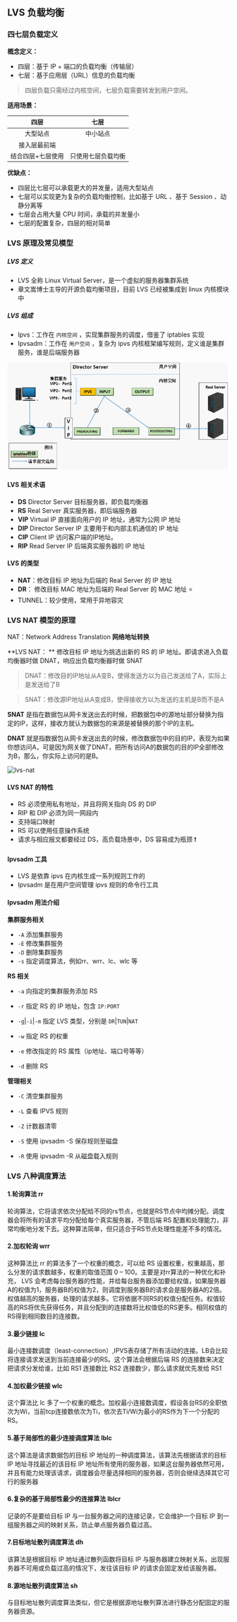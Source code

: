 ## LVS 负载均衡



### 四七层负载定义

**概念定义：**

- 四层：基于 IP + 端口的负载均衡（传输层）
- 七层：基于应用层（URL）信息的负载均衡

> 四层负载只需经过内核空间，七层负载需要转发到用户空间。

**适用场景：**

|       四层        |        七层        |
| :---------------: | :----------------: |
|     大型站点      |      中小站点      |
|   接入层最前端    |                    |
| 结合四层+七层使用 | 只使用七层负载均衡 |

**优缺点：**

- 四层比七层可以承载更大的并发量，适用大型站点
- 七层可以实现更为复杂的负载均衡控制，比如基于 URL 、基于 Session 、动静分离等
- 七层会占用大量 CPU 时间，承载的并发量小
- 七层的配置复杂，四层的相对简单



### LVS 原理及常见模型

##### LVS 定义

- LVS 全称 Linux Virtual Server，是一个虚拟的服务器集群系统
- 章文嵩博士主导的开源负载均衡项目，目前 LVS 已经被集成到 linux 内核模块中

##### LVS 组成

- Ipvs：工作在 `内核空间` ，实现集群服务的调度，借鉴了 iptables 实现
- Ipvsadm：工作在 `用户空间` ，复杂为 ipvs 内核框架编写规则，定义谁是集群服务，谁是后端服务器



![lvs工作原理](https://github.com/xiejicheng/university/blob/master/img/lvs%E5%B7%A5%E4%BD%9C%E5%8E%9F%E7%90%86.png)



#### LVS 相关术语

- **DS**     Director Server     目标服务器，即负载均衡器
- **RS**     Real Server            真实服务器，即后端服务器
- **VIP**    Virtual IP                直接面向用户的 IP 地址，通常为公网 IP 地址
- **DIP**   Director Server IP  主要用于和内部主机通信的 IP 地址
- **CIP**    Client IP                  访问客户端的IP地址。
- **RIP**     Read Server IP      后端真实服务器的 IP 地址              



#### LVS 的类型

- **NAT**：修改目标 IP 地址为后端的 Real Server 的 IP 地址
- **DR**：  修改目标 MAC 地址为后端的 Real Server 的 MAC 地址 ⭐
- TUNNEL：较少使用，常用于异地容灾



### LVS NAT 模型的原理

NAT：Network Address Translation  **网络地址转换**

**LVS NAT： ** 修改目标 IP 地址为挑选出新的 RS 的 IP 地址。即请求进入负载均衡器时做 DNAT，响应出负载均衡器时做 SNAT

> DNAT：修改目的IP地址从A变B，使得发送方以为自己发送给了A，实际上是发送给了B

>SNAT：修改源IP地址从A变成B，使得接收方以为发送的主机是B而不是A

**SNAT** 是指在数据包从网卡发送出去的时候，把数据包中的源地址部分替换为指定的IP，这样，接收方就认为数据包的来源是被替换的那个IP的主机。

**DNAT** 就是指数据包从网卡发送出去的时候，修改数据包中的目的IP，表现为如果你想访问A，可是因为网关做了DNAT，把所有访问A的数据包的目的IP全部修改为B，那么，你实际上访问的是B。

![lvs-nat](C:\Users\10107\Desktop\博客文章\img\lvs-nat.png)

 

#### LVS NAT 的特性

- RS 必须使用私有地址，并且将网关指向 DS 的 DIP 
- RIP 和 DIP 必须为同一网段内
- 支持端口映射
- RS 可以使用任意操作系统
- 请求与相应报文都要经过 DS，高负载场景中，DS 容易成为瓶颈  ❗



#### Ipvsadm 工具

- LVS 是依靠 ipvs 在内核生成一系列规则工作的
- Ipvsadm 是在用户空间管理 ipvs 规则的命令行工具

#### Ipvsadm 用法介绍

**集群服务相关**

- `-A`     添加集群服务
- `-E`     修改集群服务
- `-D`     删除集群服务
- `-s`     指定调度算法，例如rr、wrr、lc、wlc 等

**RS 相关**

- `-a`     向指定的集群服务添加 RS
- `-r`     指定 RS 的 IP 地址，包含 `IP:PORT`

- `-g`|`-i`|`-m`      指定 LVS 类型，分别是 `DR`|`TUN`|`NAT`
- `-w`      指定 RS 的权重

- `-e`      修改指定的 RS 属性（ip地址、端口号等等）

- `-d`       删除 RS

**管理相关**

- `-C`     清空集群服务
- `-L`     查看 IPVS 规则

- `-Z`     计数器清零

- `-S`     使用 ipvsadm -S 保存规则至磁盘

- `-R`     使用 ipvsadm -R 从磁盘载入规则



### LVS 八种调度算法

#### 1.轮询算法 rr

轮询算法，它将请求依次分配给不同的rs节点，也就是RS节点中均摊分配。调度器会将所有的请求平均分配给每个真实服务器，不管后端 RS 配置和处理能力，非常均衡地分发下去。这种算法简单，但只适合于RS节点处理性能差不多的情况。

#### 2.加权轮询 wrr

这种算法比 rr 的算法多了一个权重的概念，可以给 RS 设置权重，权重越高，那么分发的请求数越多，权重的取值范围 0 – 100。主要是对rr算法的一种优化和补充， LVS 会考虑每台服务器的性能，并给每台服务器添加要给权值，如果服务器A的权值为1，服务器B的权值为2，则调度到服务器B的请求会是服务器A的2倍。权值越高的服务器，处理的请求越多。它将依据不同RS的权值分配任务。权值较高的RS将优先获得任务，并且分配到的连接数将比权值低的RS更多。相同权值的RS得到相同数目的连接数。

#### 3.最少链接 lc

最小连接数调度（least-connection）,IPVS表存储了所有活动的连接。LB会比较将连接请求发送到当前连接最少的RS。这个算法会根据后端 RS 的连接数来决定把请求分发给谁，比如 RS1 连接数比 RS2 连接数少，那么请求就优先发给 RS1

#### 4.加权最少链接 wlc

这个算法比 lc 多了一个权重的概念。加权最小连接数调度，假设各台RS的全职依次为Wi，当前tcp连接数依次为Ti，依次去Ti/Wi为最小的RS作为下一个分配的RS。

#### 5.基于局部性的最少连接调度算法 lblc

这个算法是请求数据包的目标 IP 地址的一种调度算法，该算法先根据请求的目标 IP 地址寻找最近的该目标 IP 地址所有使用的服务器，如果这台服务器依然可用，并且有能力处理该请求，调度器会尽量选择相同的服务器，否则会继续选择其它可行的服务器

#### 6.复杂的基于局部性最少的连接算法 lblcr

记录的不是要给目标 IP 与一台服务器之间的连接记录，它会维护一个目标 IP 到一组服务器之间的映射关系，防止单点服务器负载过高。

#### 7.目标地址散列调度算法 dh

该算法是根据目标 IP 地址通过散列函数将目标 IP 与服务器建立映射关系，出现服务器不可用或负载过高的情况下，发往该目标 IP 的请求会固定发给该服务器。

#### 8.源地址散列调度算法 sh

与目标地址散列调度算法类似，但它是根据源地址散列算法进行静态分配固定的服务器资源。
